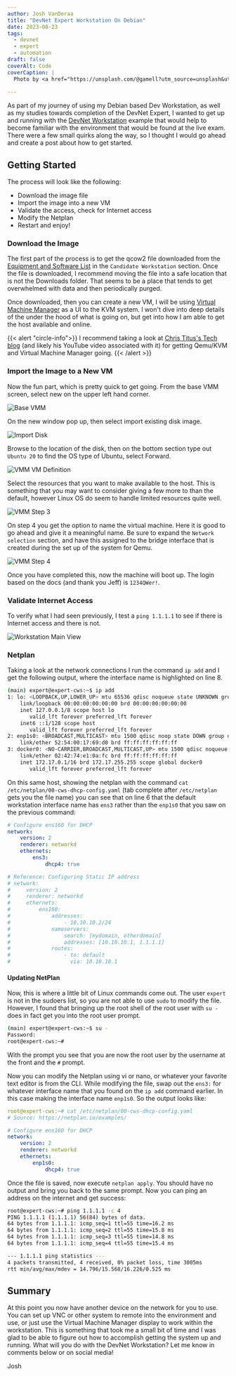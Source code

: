 ```yaml
---
author: Josh VanDeraa
title: "DevNet Expert Workstation On Debian"
date: 2023-08-23
tags:
  - devnet
  - expert
  - automation
draft: false
coverAlt: Code
coverCaption: |
  Photo by <a href="https://unsplash.com/@gamell?utm_source=unsplash&utm_medium=referral&utm_content=creditCopyText">Joan Gamell</a> on <a href="https://unsplash.com/photos/ZS67i1HLllo?utm_source=unsplash&utm_medium=referral&utm_content=creditCopyText">Unsplash</a>
  
---
```


As part of my journey of using my Debian based Dev Workstation, as well as my studies towards completion of the DevNet Expert, I wanted to get up and running with the [DevNet Workstation](https://learningnetwork.cisco.com/s/article/devnet-expert-equipment-and-software-list) example that would help to become familiar with the environment that would be found at the live exam. There were a few small quirks along the way, so I thought I would go ahead and create a post about how to get started.

## Getting Started

The process will look like the following:

- Download the image file
- Import the image into a new VM
- Validate the access, check for Internet access
- Modify the Netplan
- Restart and enjoy!

### Download the Image

The first part of the process is to get the qcow2 file downloaded from the [Equipment and Software List](https://learningnetwork.cisco.com/s/article/devnet-expert-equipment-and-software-list) in the `Candidate Workstation` section. Once the file is downloaded, I recommend moving the file into a safe location that is not the Downloads folder. That seems to be a place that tends to get overwhelmed with data and then periodically purged.

Once downloaded, then you can create a new VM, I will be using [Virtual Machine Manager](https://virt-manager.org/) as a UI to the KVM system. I won't dive into deep details of the under the hood of what is going on, but get into how I am able to get the host available and online.

{{< alert "circle-info">}}
I recommend taking a look at [Chris Titus's Tech blog](https://christitus.com/vm-setup-in-linux/) (and likely his YouTube video associated with it) for getting Qemu/KVM and Virtual Machine Manager going.
{{< /alert >}}

### Import the Image to a New VM

Now the fun part, which is pretty quick to get going. From the base VMM screen, select new on the upper left hand corner.

![Base VMM](vmm_home.png)

On the new window pop up, then select import existing disk image.

![Import Disk](vmm_step1.png)

Browse to the location of the disk, then on the bottom section type out `Ubuntu 20` to find the OS type of Ubuntu, select Forward.

![VMM VM Definition](vmm_step2.png)

Select the resources that you want to make available to the host. This is something that you may want to consider giving a few more to than the default, however Linux OS do seem to handle limited resources quite well.

![VMM Step 3](vmm_step3.png)

On step 4 you get the option to name the virtual machine. Here it is good to go ahead and give it a meaningful name. Be sure to expand the `Network selection` section, and have this assigned to the bridge interface that is created during the set up of the system for Qemu.

![VMM Step 4](vmm_step4.png)

Once you have completed this, now the machine will boot up. The login based on the docs (and thank you Jeff) is `1234QWer!`. 

### Validate Internet Access

To verify what I had seen previously, I test a `ping 1.1.1.1` to see if there is Internet access and there is not.

![Workstation Main View](wks_main.png)

### Netplan

Taking a look at the network connections I run the command `ip add` and I get the following output, where the interface name is highlighted on line 8.

```bash {linenos="table",hl_lines=[8]}
(main) expert@expert-cws:~$ ip add
1: lo: <LOOPBACK,UP,LOWER_UP> mtu 65536 qdisc noqueue state UNKNOWN group default qlen 1000
    link/loopback 00:00:00:00:00:00 brd 00:00:00:00:00:00
    inet 127.0.0.1/8 scope host lo
       valid_lft forever preferred_lft forever
    inet6 ::1/128 scope host 
       valid_lft forever preferred_lft forever
2: enp1s0: <BROADCAST,MULTICAST> mtu 1500 qdisc noop state DOWN group default qlen 1000
    link/ether 52:54:00:17:69:d0 brd ff:ff:ff:ff:ff:ff
3: docker0: <NO-CARRIER,BROADCAST,MULTICAST,UP> mtu 1500 qdisc noqueue state DOWN group default 
    link/ether 02:42:74:e1:0a:fc brd ff:ff:ff:ff:ff:ff
    inet 172.17.0.1/16 brd 172.17.255.255 scope global docker0
       valid_lft forever preferred_lft forever

```

On this same host, showing the netplan with the command `cat /etc/netplan/00-cws-dhcp-config.yaml` (tab complete after `/etc/netplan` gets you the file name) you can see that on line 6 that the default workstation interface name has `ens3` rather than the `enp1s0` that you saw on the previous command:

```yaml {linenos="table",hl_lines=[6]}
# Configure ens160 for DHCP
network:
    version: 2
    renderer: networkd
    ethernets:
        ens3:
            dhcp4: true

# Reference: Configuring Static IP address
# network:
#     version: 2
#     renderer: networkd
#     ethernets:
#         ens160:
#             addresses:
#                 - 10.10.10.2/24
#             nameservers:
#                 search: [mydomain, otherdomain]
#                 addresses: [10.10.10.1, 1.1.1.1]
#             routes:
#                 - to: default
#                   via: 10.10.10.1
```

#### Updating NetPlan

Now, this is where a little bit of Linux commands come out. The user `expert` is not in the sudoers list, so you are not able to use `sudo` to modify the file. However, I found that bringing up the root shell of the root user with `su -` does in fact get you into the root user prompt.

```bash
(main) expert@expert-cws:~$ su -
Password: 
root@expert-cws:~# 
```

With the prompt you see that you are now the root user by the username at the front and the `#` prompt.

Now you can modify the Netplan using vi or nano, or whatever your favorite text editor is from the CLI. While modifying the file, swap out the `ens3:` for whatever interface name that you found on the `ip add` command earlier. In this case making the interface name `enp1s0`. So the output looks like:

```yaml
root@expert-cws:~# cat /etc/netplan/00-cws-dhcp-config.yaml 
# Source: https://netplan.io/examples/

# Configure ens160 for DHCP
network:
    version: 2
    renderer: networkd
    ethernets:
        enp1s0:
            dhcp4: true

```

Once the file is saved, now execute `netplan apply`. You should have no output and bring you back to the same prompt. Now you can ping an address on the internet and get success:

```bash
root@expert-cws:~# ping 1.1.1.1 -c 4
PING 1.1.1.1 (1.1.1.1) 56(84) bytes of data.
64 bytes from 1.1.1.1: icmp_seq=1 ttl=55 time=16.2 ms
64 bytes from 1.1.1.1: icmp_seq=2 ttl=55 time=15.8 ms
64 bytes from 1.1.1.1: icmp_seq=3 ttl=55 time=14.8 ms
64 bytes from 1.1.1.1: icmp_seq=4 ttl=55 time=15.4 ms

--- 1.1.1.1 ping statistics ---
4 packets transmitted, 4 received, 0% packet loss, time 3005ms
rtt min/avg/max/mdev = 14.796/15.568/16.226/0.525 ms

```

## Summary

At this point you now have another device on the network for you to use. You can set up VNC or other system to remote into the environment and use, or just use the Virtual Machine Manager display to work within the workstation. This is something that took me a small bit of time and I was glad to be able to figure out how to accomplish getting the system up and running. What will you do with the DevNet Workstation? Let me know in comments below or on social media!

Josh